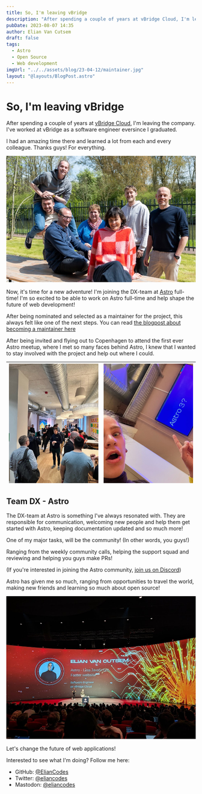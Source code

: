 ```yaml
---
title: So, I'm leaving vBridge
description: "After spending a couple of years at vBridge Cloud, I'm leaving the company. I've worked at vBridge eversince I graduated. Now, It's time for a new adventure! I'm joining the DX-team at Astro full-time!"
pubDate: 2023-08-07 14:35
author: Elian Van Cutsem
draft: false
tags:
  - Astro
  - Open Source
  - Web development
imgUrl: "../../assets/blog/23-04-12/maintainer.jpg"
layout: "@layouts/BlogPost.astro"
---
```


# So, I'm leaving vBridge

After spending a couple of years at [vBridge Cloud](https://www.vbridge.eu), I'm leaving the company. I've worked at vBridge as a software engineer eversince I graduated.

I had an amazing time there and learned a lot from each and every colleague. Thanks guys! For everything.

![Picture of the vBridge team](../../assets/blog/23-08-07/vbridge-team.jpeg)

Now, it's time for a new adventure! I'm joining the DX-team at [Astro](https://astro.build) full-time! I'm so excited to be able to work on Astro full-time and help shape the future of web development!

After being nominated and selected as a maintainer for the project, this always felt like one of the next steps. You can read [the blogpost about becoming a maintainer here](https://www.elian.codes/blog/23-04-12-becoming-an-astro-maintainer/)

After being invited and flying out to Copenhagen to attend the first ever Astro meetup, where I met so many faces behind Astro, I knew that I wanted to stay involved with the project and help out where I could.

| ![Picture of the Astro meetup](../../assets/blog/23-08-07/astro-meetup.jpg) | ![Picture of the Astro 3 displayed on a screen](../../assets/blog/23-08-07/astro-three.jpg) |
| --------------------------------------------------------------------------- | ------------------------------------------------------------------------------------------- |

## Team DX - Astro

The DX-team at Astro is something I've always resonated with. They are responsible for communication, welcoming new people and help them get started with Astro, keeping documentation updated and so much more!

One of my major tasks, will be the community! (In other words, you guys!)

Ranging from the weekly community calls, helping the support squad and reviewing and helping you guys make PRs!

(If you're interested in joining the Astro community, [join us on Discord](https://astro.build/chat))

Astro has given me so much, ranging from opportunities to travel the world, making new friends and learning so much about open source!

![A picture of Elian presenting Astro at JSWorld](../../assets/blog/23-08-07/jsworld.jpg)

Let's change the future of web applications!

Interested to see what I'm doing? Follow me here:

- GitHub: [@ElianCodes](https://github.com/eliancodes)
- Twitter: [@eliancodes](https://twitter.com/eliancodes)
- Mastodon: [@eliancodes](https://webtoo.ls/@eliancodes)
